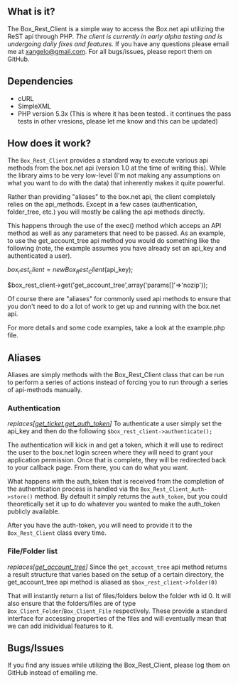## What is it?
The Box_Rest_Client is a simple way to access the Box.net api utilizing the ReST 
api through PHP. _The client is currently in early alpha testing and is 
undergoing daily fixes and features._ If you have any questions please email me 
at xangelo@gmail.com. For all bugs/issues, please report them on GitHub.

## Dependencies
- cURL
- SimpleXML
- PHP version 5.3x (This is where it has been tested.. it continues the pass 
tests in other vresions, please let me know and this can be updated)

## How does it work?
The `Box_Rest_Client` provides a standard way to execute various api methods from 
the box.net api (version 1.0 at the time of writing this). While the library aims 
to be very low-level (I'm not making any assumptions on what you want to do with 
the data) that inherently makes it quite powerful. 

Rather than providing "aliases" to the box.net api, the client completely relies 
on the api_methods. Except in a few cases (authentication, folder_tree, etc.) you 
will mostly be calling the api methods directly. 

This happens through the use of the exec() method which acceps an API method as 
well as any parameters that need to be passed. As an example, to use the 
get_account_tree api method you would do something like the following (note, the 
example assumes you have already set an api_key and authenticated a user).

  $box_rest_client = new Box_Rest_Client($api_key);

  $box_rest_client->get('get_account_tree',array('params[]'=>'nozip'));

Of course there are "aliases" for commonly used api methods to ensure that you 
don't need to do a lot of work to get up and running with the box.net api. 

For more details and some code examples, take a look at the example.php file. 

## Aliases
Aliases are simply methods with the Box_Rest_Client class that can be run to 
perform a series of actions instead of forcing you to run through a series of 
api-methods manually. 

### Authentication 
_replaces[[get_ticket](http://developers.box.net/w/page/12923936/ApiFunction_get_ticket),[get_auth_token](http://developers.box.net/w/page/12923930/ApiFunction_get_auth_token)]_
To authenticate a user simply set the api_key and then do the following
```$box_rest_client->authenticate(); ```

The authentication will kick in and get a token, which it will use to redirect 
the user to the box.net login screen where they will need to grant your 
application permission. Once that is complete, they will be redirected back to 
your callback page. From there, you can do what you want. 

What happens with the auth_token that is received from the completion of the 
authentication process is handled via the `Box_Rest_Client_Auth->store()` 
method. By default it simply returns the `auth_token`, but you could 
theoretically set it up to do whatever you wanted to make the auth_token 
publicly available. 

After you have the auth-token, you will need to provide it to the 
`Box_Rest_Client` class every time.


### File/Folder list
_replaces[[get_account_tree](http://developers.box.net/w/page/12923929/ApiFunction_get_account_tree)]_
Since the `get_account_tree` api method returns a result structure that varies 
based on the setup of a certain directory, the get_account_tree api method is 
aliased as ```$box_rest_client->folder(0)```

That will instantly return a list of files/folders below the folder wth id 0. 
It will also ensure that the folders/files are of type `Box_Client_Folder`/`Box_Client_File` 
respectively. These provide a standard interface for accessing properties of 
the files and will eventually mean that we can add inidividual features to it.

## Bugs/Issues 
If you find any issues while utilizing the Box_Rest_Client, please log them on 
GitHub instead of emailing me. 
